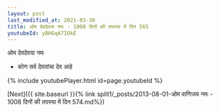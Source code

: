 ```yaml
---
layout: post
last_modified_at: 2021-03-30
title: ओम देवदेवया नमः - 1008 दिनों की तपस्या में दिन 565
youtubeId: yBHGqA7IOkE
---
```

 
 
 ओम देवदेवया नमः  
 
 -  कोण सर्व देवतांचा देव आहे 
 
  
 
  
 
 
 
 
 
 


{% include youtubePlayer.html id=page.youtubeId %}
 
[Next]({{ site.baseurl }}{% link  split1/_posts/2013-08-01-ओम वाणिजय नमः - 1008 दिनों की तपस्या में दिन 574.md%})
 
